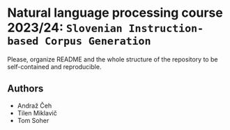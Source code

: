 # Natural language processing course 2023/24: `Slovenian Instruction-based Corpus Generation`

Please, organize README and the whole structure of the repository to be self-contained and reproducible.

## Authors
- Andraž Čeh
- Tilen Miklavič
- Tom Soher
